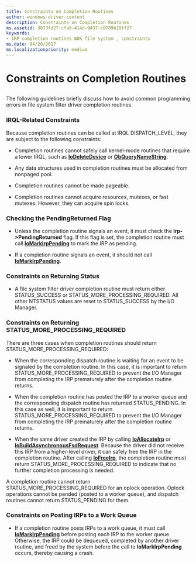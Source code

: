 ```yaml
---
title: Constraints on Completion Routines
author: windows-driver-content
description: Constraints on Completion Routines
ms.assetid: 3873fd27-cfa8-414d-9437-c0789b20ff27
keywords:
- IRP completion routines WDK file system , constraints
ms.date: 04/20/2017
ms.localizationpriority: medium
---
```


# Constraints on Completion Routines


## <span id="ddk_constraints_on_completion_routines_if"></span><span id="DDK_CONSTRAINTS_ON_COMPLETION_ROUTINES_IF"></span>


The following guidelines briefly discuss how to avoid common programming errors in file system filter driver completion routines.

### <span id="IRQL-Related_Constraints"></span><span id="irql-related_constraints"></span><span id="IRQL-RELATED_CONSTRAINTS"></span>IRQL-Related Constraints

Because completion routines can be called at IRQL DISPATCH\_LEVEL, they are subject to the following constraints:

-   Completion routines cannot safely call kernel-mode routines that require a lower IRQL, such as [**IoDeleteDevice**](https://msdn.microsoft.com/library/windows/hardware/ff549083) or [**ObQueryNameString**](https://msdn.microsoft.com/library/windows/hardware/ff550990).

-   Any data structures used in completion routines must be allocated from nonpaged pool.

-   Completion routines cannot be made pageable.

-   Completion routines cannot acquire resources, mutexes, or fast mutexes. However, they can acquire spin locks.

### <span id="Checking_the_PendingReturned_Flag"></span><span id="checking_the_pendingreturned_flag"></span><span id="CHECKING_THE_PENDINGRETURNED_FLAG"></span>Checking the PendingReturned Flag

-   Unless the completion routine signals an event, it must check the **Irp-&gt;PendingReturned** flag. If this flag is set, the completion routine must call [**IoMarkIrpPending**](https://msdn.microsoft.com/library/windows/hardware/ff549422) to mark the IRP as pending.

-   If a completion routine signals an event, it should not call [**IoMarkIrpPending**](https://msdn.microsoft.com/library/windows/hardware/ff549422).

### <span id="Constraints_on_Returning_Status"></span><span id="constraints_on_returning_status"></span><span id="CONSTRAINTS_ON_RETURNING_STATUS"></span>Constraints on Returning Status

-   A file system filter driver completion routine must return either STATUS\_SUCCESS or STATUS\_MORE\_PROCESSING\_REQUIRED. All other NTSTATUS values are reset to STATUS\_SUCCESS by the I/O Manager.

### <span id="Constraints_on_Returning_STATUS_MORE_PROCESSING_REQUIRED"></span><span id="constraints_on_returning_status_more_processing_required"></span><span id="CONSTRAINTS_ON_RETURNING_STATUS_MORE_PROCESSING_REQUIRED"></span>Constraints on Returning STATUS\_MORE\_PROCESSING\_REQUIRED

There are three cases when completion routines should return STATUS\_MORE\_PROCESSING\_REQUIRED:

-   When the corresponding dispatch routine is waiting for an event to be signaled by the completion routine. In this case, it is important to return STATUS\_MORE\_PROCESSING\_REQUIRED to prevent the I/O Manager from completing the IRP prematurely after the completion routine returns.

-   When the completion routine has posted the IRP to a worker queue and the corresponding dispatch routine has returned STATUS\_PENDING. In this case as well, it is important to return STATUS\_MORE\_PROCESSING\_REQUIRED to prevent the I/O Manager from completing the IRP prematurely after the completion routine returns.

-   When the same driver created the IRP by calling [**IoAllocateIrp**](https://msdn.microsoft.com/library/windows/hardware/ff548257) or [**IoBuildAsynchronousFsdRequest**](https://msdn.microsoft.com/library/windows/hardware/ff548310). Because the driver did not receive this IRP from a higher-level driver, it can safely free the IRP in the completion routine. After calling [**IoFreeIrp**](https://msdn.microsoft.com/library/windows/hardware/ff549113), the completion routine must return STATUS\_MORE\_PROCESSING\_REQUIRED to indicate that no further completion processing is needed.

A completion routine cannot return STATUS\_MORE\_PROCESSING\_REQUIRED for an oplock operation. Oplock operations cannot be pended (posted to a worker queue), and dispatch routines cannot return STATUS\_PENDING for them.

### <span id="Constraints_on_Posting_IRPs_to_a_Work_Queue"></span><span id="constraints_on_posting_irps_to_a_work_queue"></span><span id="CONSTRAINTS_ON_POSTING_IRPS_TO_A_WORK_QUEUE"></span>Constraints on Posting IRPs to a Work Queue

-   If a completion routine posts IRPs to a work queue, it must call [**IoMarkIrpPending**](https://msdn.microsoft.com/library/windows/hardware/ff549422) before posting each IRP to the worker queue. Otherwise, the IRP could be dequeued, completed by another driver routine, and freed by the system before the call to **IoMarkIrpPending** occurs, thereby causing a crash.

 

 





